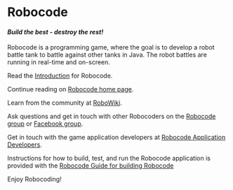 # Robocode
#### *Build the best - destroy the rest!*

Robocode is a programming game, where the goal is to develop a robot battle tank to battle against other tanks in Java. The robot battles are running in real-time and on-screen.

Read the [Introduction](https://robocode.sourceforge.io/docs/ReadMe.html) for Robocode.

Continue reading on [Robocode home page](https://robocode.sourceforge.io/).

Learn from the community at [RoboWiki](https://robowiki.net/).

Ask questions and get in touch with other Robocoders on the [Robocode group](https://groups.google.com/g/robocode) or [Facebook group](https://www.facebook.com/groups/129627130234/).

Get in touch with the game application developers at [Robocode Application Developers](http://groups.google.com/group/robocode-developers).

Instructions for how to build, test, and run the Robocode application is provided with the [Robocode Guide for building Robocode](https://robowiki.net/wiki/Robocode/Developers_Guide_for_building_Robocode)

Enjoy Robocoding!